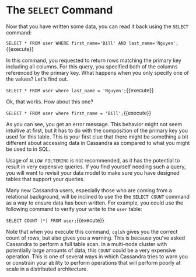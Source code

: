# The `SELECT` Command

Now that you have written some data, you can read it back using the `SELECT` command:

`SELECT * FROM user WHERE first_name='Bill' AND last_name='Nguyen';`{{execute}}

In this command, you requested to return rows matching the primary key including all columns. For this query, you specified both of the columns referenced by the primary key. What happens when you only specify one of the values? Let's find out.

`SELECT * FROM user where last_name = 'Nguyen';`{{execute}}

Ok, that works. How about this one?

`SELECT * FROM user where first_name = 'Bill';`{{execute}}

As you can see, you get an error message. This behavior might not seem intuitive at first, but it has to do with the composition of the primary key you used for this table. This is your first clue that there might be something a bit different about accessing data in Cassandra as compared to what you might be used to in SQL. 

Usage of `ALLOW FILTERING` is not recommended, as it has the potential to result in very expensive queries. If you find yourself needing such a query, you will want to revisit your data model to make sure you have designed tables that support your queries.

Many new Cassandra users, especially those who are coming from a relational background, will be inclined to use the the `SELECT COUNT` command as a way to ensure data has been written. For example, you could use the following command to verify your write to the `user` table:

`SELECT COUNT (*) FROM user;`{{execute}}

Note that when you execute this command, `cqlsh` gives you the correct count of rows, but also gives you a warning. This is because you've asked Cassandra to perform a full table scan. In a multi-node cluster with potentially large amounts of data, this `COUNT` could be a very expensive operation. This is one of several ways in which Cassandra tries to warn you or constrain your ability to perform operations that will perform poorly at scale in a distributed architecture.
